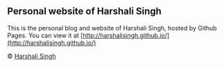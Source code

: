 ## Personal website of Harshali Singh

This is the personal blog and website of Harshali Singh, hosted by Github Pages. You can view it at [http://harshalisingh.github.io/](http://harshalisingh.github.io/)

© [Harshali Singh](https://angel.co/harshali-singh)